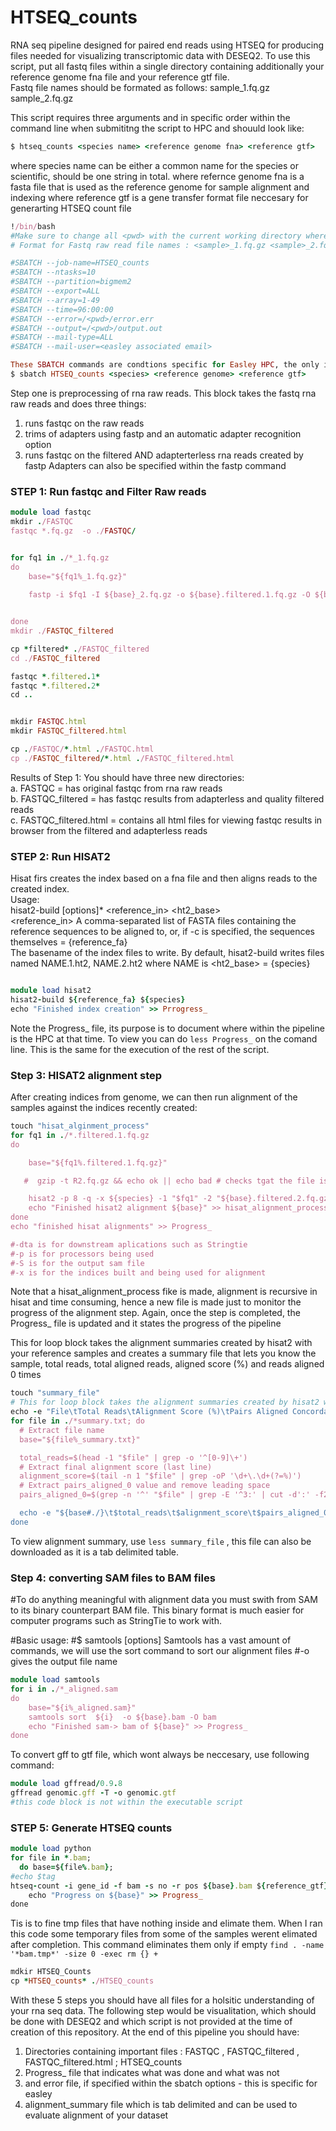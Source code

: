 # HTSEQ_counts
RNA seq pipeline designed for paired end reads using HTSEQ for producing files needed for visualizing transcriptomic data with DESEQ2. To use this script, put all fastq files within a single directory containing additionally your reference genome fna file and your reference gtf file.  
Fastq file names should be formated as follows: sample_1.fq.gz sample_2.fq.gz

This script requires three arguments and in specific order within the command line when submititng the script to HPC and shouuld look like: 
```ruby
$ htseq_counts <species name> <reference genome fna> <reference gtf> 
```
where species name can be either a common name for the species or scientific, should be one string in total.
where refernce genome fna is a fasta file that is used as the reference genome for sample alignment and indexing 
where reference gtf is a gene transfer format  file neccesary for generarting HTSEQ count file 

```ruby 
!/bin/bash
#Make sure to change all <pwd> with the current working directory where you have all fastq raw reads and your gft and reference genome 
# Format for Fastq raw read file names : <sample>_1.fq.gz <sample>_2.fq.gz

#SBATCH --job-name=HTSEQ_counts
#SBATCH --ntasks=10
#SBATCH --partition=bigmem2
#SBATCH --export=ALL
#SBATCH --array=1-49
#SBATCH --time=96:00:00
#SBATCH --error=/<pwd>/error.err
#SBATCH --output=/<pwd>/output.out
#SBATCH --mail-type=ALL
#SBATCH --mail-user=<easley associated email> 

These SBATCH commands are condtions specific for Easley HPC, the only important and universal command from this block is the shebang line. if using easley, to submit the script:
$ sbatch HTSEQ_counts <species> <reference genome> <reference gtf> 
```


Step one is preprocessing of rna raw reads. This block takes the fastq rna raw reads and does three things:  
1) runs fastqc on the raw reads   
2) trims of adapters using fastp and an automatic adapter recognition option  
3) runs fastqc on the filtered AND adapterterless rna reads created by fastp 
Adapters can also be specified within the fastp command

### STEP 1: Run fastqc and Filter Raw reads
```ruby
module load fastqc
mkdir ./FASTQC
fastqc *.fq.gz  -o ./FASTQC/  


for fq1 in ./*_1.fq.gz 
do 
    base="${fq1%_1.fq.gz}"
   
    fastp -i $fq1 -I ${base}_2.fq.gz -o ${base}.filtered.1.fq.gz -O ${base}.filtered.2.fq.gz --detect_adapter_for_pe --qualified_quality_phred 20 -h ${base}_fastp.html -j ${base}_fastp.json


done
mkdir ./FASTQC_filtered

cp *filtered* ./FASTQC_filtered
cd ./FASTQC_filtered

fastqc *.filtered.1*  
fastqc *.filtered.2* 
cd ..


mkdir FASTQC.html
mkdir FASTQC_filtered.html

cp ./FASTQC/*.html ./FASTQC.html
cp ./FASTQC_filtered/*.html ./FASTQC_filtered.html

```
Results of Step 1: You should have three new directories:  
a. FASTQC = has original fastqc from rna raw reads  
b. FASTQC_filtered  = has fastqc results from adapterless and quality filtered reads   
c. FASTQC_filtered.html = contains all html files for viewing fastqc results in browser from the filtered and adapterless reads 




### STEP 2: Run HISAT2

Hisat firs creates the index based on a fna file and then aligns reads to the created index.   
Usage:  
hisat2-build [options]* <reference_in> <ht2_base>  
<reference_in> A comma-separated list of FASTA files containing the reference sequences to be aligned to, or, if -c is specified, the sequences themselves = {reference_fa}   
<ht2-base> The basename of the index files to write. By default, hisat2-build writes files named NAME.1.ht2, NAME.2.ht2 where NAME is <ht2_base> = {species}  
```ruby 

module load hisat2
hisat2-build ${reference_fa} ${species}
echo "Finished index creation" >> Prrogress_ 
```
Note the Progress_ file, its purpose is to document where within the pipeline is the HPC at that time. To view you can do `less Progress_` on the comand line. This is the same for the execution of the rest of the script. 


### Step 3: HISAT2 alignment step 
After creating indices from genome, we can then run alignment of the samples against the indices recently created:  
```ruby
touch "hisat_alginment_process"
for fq1 in ./*.filtered.1.fq.gz 
do

    base="${fq1%.filtered.1.fq.gz}"

   #  gzip -t R2.fq.gz && echo ok || echo bad # checks tgat the file is good, would add as sanity check 

    hisat2 -p 8 -q -x ${species} -1 "$fq1" -2 "${base}.filtered.2.fq.gz" -S "${base}_aligned.sam" --summary-file "${base}_summary.txt"
    echo "Finished hisat2 alignment ${base}" >> hisat_alignment_process
done
echo "finished hisat alignments" >> Progress_

#-dta is for downstream aplications such as Stringtie
#-p is for processors being used
#-S is for the output sam file
#-x is for the indices built and being used for alignment
```
Note that a hisat_alignment_process fike is made, alignment is recursive in hisat and time consuming, hence a new file is made just to monitor the progress of the alignment step. 
Again, once the step is completed, the Progress_ file is updated and it states the progress of the pipeline  
  
This for loop block takes the alignment summaries created by hisat2 with your reference samples and creates a summary file that lets you know the sample, total reads, total aligned reads, aligned score (%) and reads aligned 0 times 
```ruby
touch "summary_file"
# This for loop block takes the alignment summaries created by hisat2 with your reference samples and creates a summary file that lets you know the sample, total reads, total aligned reads, aligned score (%) and reads aligned 0 times 
echo -e "File\tTotal Reads\tAlignment Score (%)\tPairs Aligned Concordantly 0 times" > summary_file  
for file in ./*summary.txt; do
  # Extract file name
  base="${file%_summary.txt}"

  total_reads=$(head -1 "$file" | grep -o '^[0-9]\+')
  # Extract final alignment score (last line)
  alignment_score=$(tail -n 1 "$file" | grep -oP '\d+\.\d+(?=%)')
  # Extract pairs_aligned_0 value and remove leading space
  pairs_aligned_0=$(grep -n '^' "$file" | grep -E '^3:' | cut -d':' -f2- | sed 's/ aligned concordantly 0 times//g' | sed 's/^[[:space:]]*//')

  echo -e "${base#./}\t$total_reads\t$alignment_score\t$pairs_aligned_0" >> summary_file
done


```
To view alignment summary, use `less summary_file` , this file can also be downloaded as it is a tab delimited table.  

### Step 4: converting SAM files to BAM files
#To do anything meaningful with alignment data you must swith from SAM to its binary counterpart BAM file. This binary format is much easier for computer programs such as StringTie to work with.

#Basic usage: 
#$ samtools <command> [options] Samtools has a vast amount of commands, we will use the sort command to sort our alignment files 
#-o gives the output file name
```ruby
module load samtools
for i in ./*_aligned.sam  
do
    base="${i%_aligned.sam}"
    samtools sort  ${i}  -o ${base}.bam -O bam
    echo "Finished sam-> bam of ${base}" >> Progress_
done

```

To convert  gff to gtf file, which wont always be neccesary, use following command:
```ruby
module load gffread/0.9.8
gffread genomic.gff -T -o genomic.gtf
#this code block is not within the executable script 
```


### STEP 5: Generate HTSEQ counts 

```ruby 
module load python
for file in *.bam;
  do base=${file%.bam};
#echo $tag
htseq-count -i gene_id -f bam -s no -r pos ${base}.bam ${reference_gtf} > ${base}_HTSEQ_counts
    echo "Progress on ${base}" >> Progress_ 
done
```

Tis is to fine tmp files that have nothing inside and elimate them. When I ran this code some temporary files from some of the samples werent elimated after completion. This command eliminates them only if empty  `find . -name '*bam.tmp*' -size 0 -exec rm {} + `
```ruby
mdkir HTSEQ_Counts
cp *HTSEQ_counts* ./HTSEQ_counts
```
  
With these 5 steps you should have all files for a holsitic understanding of your rna seq data. The following step would be visualitation, which should be done with DESEQ2 and which script is not provided at the time of creation of this repository. At the end of this pipeline you should have:  
1) Directories containing important files : FASTQC , FASTQC_filtered , FASTQC_filtered.html ; HTSEQ_counts
2) Progress_ file that indicates what was done and what was not
3) and error file, if specified within the sbatch options - this is specific for easley
4) alignment_summary file which is tab delimited and can be used to evaluate alignment of your dataset


